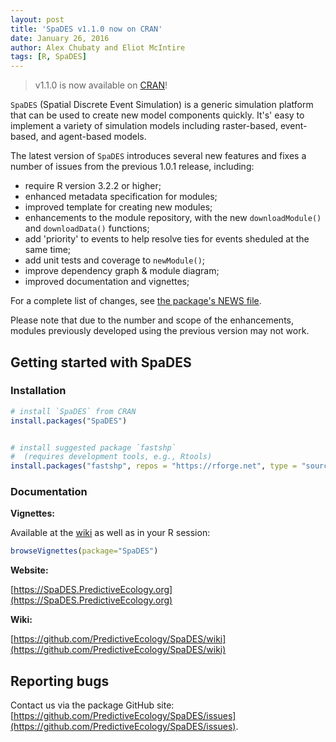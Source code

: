 ```yaml
---
layout: post
title: 'SpaDES v1.1.0 now on CRAN'
date: January 26, 2016
author: Alex Chubaty and Eliot McIntire
tags: [R, SpaDES]
---
```


> v1.1.0 is now available on [CRAN](https://cran.r-project.org/package=SpaDES)!

`SpaDES` (Spatial Discrete Event Simulation) is a generic simulation platform that can be used to create new model components quickly.
It's' easy to implement a variety of simulation models including raster-based, event-based, and agent-based models.

The latest version of `SpaDES` introduces several new features and fixes a number of issues from the previous 1.0.1 release, including:

* require R version 3.2.2 or higher;
* enhanced metadata specification for modules;
* improved template for creating new modules;
* enhancements to the module repository, with the new `downloadModule()` and `downloadData()` functions;
* add 'priority' to events to help resolve ties for events sheduled at the same time;
* add unit tests and coverage to `newModule()`;
* improve dependency graph & module diagram;
* improved documentation and vignettes;

For a complete list of changes, see [the package's NEWS file](https://raw.githubusercontent.com/PredictiveEcology/SpaDES/master/NEWS).

Please note that due to the number and scope of the enhancements, modules previously developed using the previous version may not work.

## Getting started with SpaDES

### Installation

```r
# install `SpaDES` from CRAN
install.packages("SpaDES")


# install suggested package `fastshp`
#  (requires development tools, e.g., Rtools)
install.packages("fastshp", repos = "https://rforge.net", type = "source")
```

### Documentation

**Vignettes:**

Available at the [wiki](https://github.com/PredictiveEcology/SpaDES/wiki/Help-Vignettes) as well as in your R session:

```r
browseVignettes(package="SpaDES")
```

**Website:**

[https://SpaDES.PredictiveEcology.org](https://SpaDES.PredictiveEcology.org)

**Wiki:**

[https://github.com/PredictiveEcology/SpaDES/wiki](https://github.com/PredictiveEcology/SpaDES/wiki)

## Reporting bugs

Contact us via the package GitHub site: [https://github.com/PredictiveEcology/SpaDES/issues](https://github.com/PredictiveEcology/SpaDES/issues).
